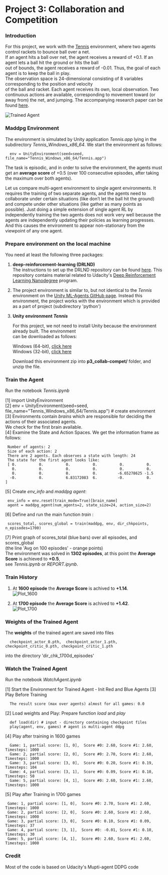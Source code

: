 [//]: # (Image References)
[image1]:images/Tennis.gif  "Trained Agent"
[image2]:images/plot_1600episodes.png "Plot_1600"
[image3]:images/plot_1700episodes.png "Plot_1700"

# Project 3: Collaboration and Competition

### Introduction

For this project, we work with the [Tennis](https://github.com/Unity-Technologies/ml-agents/blob/master/docs/Learning-Environment-Examples.md#tennis) environment, where two agents control rackets to bounce ball over a net.     
If an agent hits a ball over net, the agent receives a reward of +0.1. If an agent lets a ball hit the ground or hits the ball   
out of bounds, the agent receives a reward of -0.01. Thus, the goal of each agent is to keep the ball in play.    
The observation space is 24-dimensional consisting of 8 variables corresponding to the position and velocity  
of the ball and racket. Each agent receives its own, local observation. Two continuous actions are available, corresponding 
to movement toward (or away from) the net, and jumping. The accompanying research paper can be found [here](https://arxiv.org/pdf/1706.02275.pdf).

![Trained Agent][image1]


### Maddpg Environment

The environment is simulated by Unity application _Tennis.app_ lying in the subdirectory _Tennis_Windows_x86_64_.
We start the environment as follows:

      env = UnityEnvironment(seed=seed, file_name="Tennis_Windows_x86_64/Tennis.app")
      
The task is episodic, and in order to solve the environment, the agents must get an **average score** of +0.5 
(over 100 consecutive episodes, after taking the maximum over both agents).       

Let us compare multi-agent environment to single agent environments. It requires the training of two separate agents, 
and the agents need to collaborate under certain situations (like don’t let the ball hit the ground) 
and compete under other situations (like gather as many points as possible). Just doing a simple extension 
of single agent RL by independently training the two agents does not work very well because the agents 
are independently updating their policies as learning progresses. And this causes the environment to appear 
non-stationary from the viewpoint of any one agent. 

### Prepare environment on the local machine

You need at least the following three packages:

1. **deep-reinforcement-learning  (DRLND)**        
   The instructions to set up the DRLND repository can be found [here](https://github.com/udacity/deep-reinforcement-learning#dependencies). 
   This repository contains material related to Udacity's [Deep Reinforcement Learning Nanodegree](https://www.udacity.com/course/deep-reinforcement-learning-nanodegree--nd893) program.

2. The project environment is similar to, but not identical to the _Tennis_ environment on the 
   [Unity ML-Agents GitHub page](https://github.com/Unity-Technologies/ml-agents/blob/master/docs/Learning-Environment-Examples.md).
   Instead this environment, the project works with the environment which is provided as a part of project
   (subdirectory 'python') 


3. **Unity environment _Tennis_**

    For this project, we not need to install Unity because the environment already built. The environment     
    can be downloaded as follows:

   Windows (64-bit), [click here](https://s3-us-west-1.amazonaws.com/udacity-drlnd/P3/Tennis/Tennis_Windows_x86_64.zip)    
   Windows (32-bit), [click here](https://s3-us-west-1.amazonaws.com/udacity-drlnd/P3/Tennis/Tennis_Windows_x86.zip)     

   Download this environment zip into  **p3_collab-compet/** folder, and unzip the file.

### Train the Agent

   Run the notebook _Tennis.ipynb_
   
   [1] import UnityEnvironment    
   [2] env = UnityEnvironment(seed=seed, file_name="Tennis_Windows_x86_64/Tennis.app")   # create environment        
   [3] Environments contain _brains_ which are responsible for deciding the actions of their associated agents.     
       We check for the first brain available.      
   [4] Examine the State and Action Spaces. We get the information frame as follows:   
       
     Number of agents: 2   
     Size of each action: 2   
     There are 2 agents. Each observes a state with length: 24    
     The state for the first agent looks like: 
     [ 0.          0.          0.          0.          0.          0.     
       0.          0.          0.          0.          0.          0.   
       0.          0.          0.          0.         -6.65278625 -1.5   
      -0.          0.          6.83172083  6.         -0.          0.        ]     
   
   [5]  Create _env_info_ and _maddpg agent_:

     env_info = env.reset(train_mode=True)[brain_name]      
     agent = maddpg_agent(num_agents=2, state_size=24, action_size=2)   

   [6]  Define and run the main function _train_ :
   
     scores_total, scores_global = train(maddpg, env, dir_chkpoints, n_episodes=1700)  
      
   [7]  Print graph of scores_total (blue bars) over all episodes, and  scores_global  
        (the line 'Avg on 100 episodes' - orange points)    
        The environment was solved in **1302 episodes**,  at this point the **Average Score** is achieved to **+0.5**,    
        see _Tennis.ipynb_ or _REPORT.ipynb_.   
        
        
### Train History

1. At **1600 episode** the **Average Score** is achived to **+1.14**.  
![Plot_1600][image2]

2. At **1700 episode** the **Average Score** is achived to **+1.42**.   
![Plot_1700][image3]

        
### Weights of the Trained Agent
  
  The **weights** of the trained agent are saved into files       
  
      checkpoint_actor_0.pth,  checkpoint_actor_1.pth,  checkpoint_critic_0.pth, checkpoint_critic_1.pth  
              
  into the directory 'dir_chk_1700d_episodes'

### Watch the Trained Agent

 Run the notebook _WatchAgent.ipynb_
 
 [1]  Start the Environment for Trained Agent  - Init Red and Blue Agents 
 [3]  Play Before Training    
        
      The result score (max over agents) almost for all games: 0.0  
        
 [2]  Load weights and Play: Prepare function _load_ and _play_   
 
      def load(dir) # input - directory containing checkpoint files
      play(agent, env, games) # agent is multi-agent ddpg     
            
 [4] Play after training in 1600 games 
 
      Game: 1, partial score: [1, 0],  Score #0: 2.60, Score #1: 2.60, Timesteps: 1000     
      Game: 2, partial score: [2, 0],  Score #0: 2.70, Score #1: 2.60, Timesteps: 1000     
      Game: 3, partial score: [3, 0],  Score #0: 0.20, Score #1: 0.19, Timesteps: 104     
      Game: 4, partial score: [3, 1],  Score #0: 0.09, Score #1: 0.10, Timesteps: 50     
      Game: 5, partial score: [4, 1],  Score #0: 2.60, Score #1: 2.60, Timesteps: 1000    
      
 [5] Play after Training in 1700 games   
 
     Game: 1, partial score: [1, 0],  Score #0: 2.70, Score #1: 2.60, Timesteps: 1000 
     Game: 2, partial score: [2, 0],  Score #0: 2.60, Score #1: 2.60, Timesteps: 1000 
     Game: 3, partial score: [3, 0],  Score #0: 0.10, Score #1: 0.09, Timesteps: 37 
     Game: 4, partial score: [3, 1],  Score #0: -0.01, Score #1: 0.10, Timesteps: 30 
     Game: 5, partial score: [4, 1],  Score #0: 2.60, Score #1: 2.60, Timesteps: 1000 
     
### Credit

Most of the code is based on Udacity's Mupti-agent DDPG code
